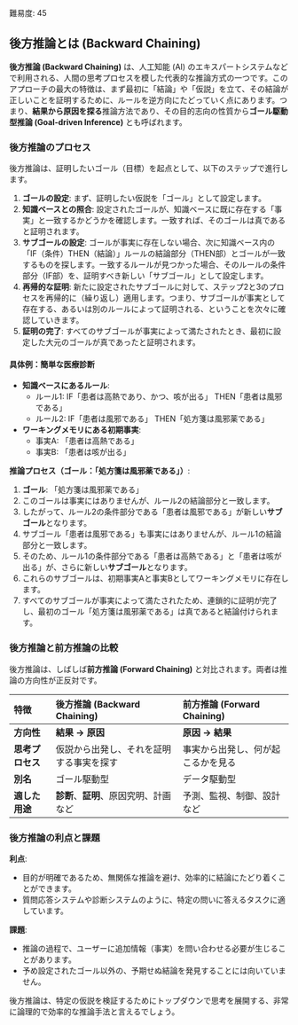 難易度: 45

## 後方推論とは (Backward Chaining)

**後方推論 (Backward Chaining)** は、人工知能 (AI) のエキスパートシステムなどで利用される、人間の思考プロセスを模した代表的な推論方式の一つです。このアプローチの最大の特徴は、まず最初に「結論」や「仮説」を立て、その結論が正しいことを証明するために、ルールを逆方向にたどっていく点にあります。つまり、**結果から原因を探る**推論方法であり、その目的志向の性質から**ゴール駆動型推論 (Goal-driven Inference)** とも呼ばれます。

### 後方推論のプロセス

後方推論は、証明したいゴール（目標）を起点として、以下のステップで進行します。

1.  **ゴールの設定**: まず、証明したい仮説を「ゴール」として設定します。
2.  **知識ベースとの照合**: 設定されたゴールが、知識ベースに既に存在する「事実」と一致するかどうかを確認します。一致すれば、そのゴールは真であると証明されます。
3.  **サブゴールの設定**: ゴールが事実に存在しない場合、次に知識ベース内の「IF（条件）THEN（結論）」ルールの結論部分（THEN部）とゴールが一致するものを探します。一致するルールが見つかった場合、そのルールの条件部分（IF部）を、証明すべき新しい「サブゴール」として設定します。
4.  **再帰的な証明**: 新たに設定されたサブゴールに対して、ステップ2と3のプロセスを再帰的に（繰り返し）適用します。つまり、サブゴールが事実として存在する、あるいは別のルールによって証明される、ということを次々に確認していきます。
5.  **証明の完了**: すべてのサブゴールが事実によって満たされたとき、最初に設定した大元のゴールが真であったと証明されます。

#### 具体例：簡単な医療診断

- **知識ベースにあるルール**:
    - ルール1: IF「患者は高熱であり、かつ、咳が出る」 THEN「患者は風邪である」
    - ルール2: IF「患者は風邪である」 THEN「処方箋は風邪薬である」
- **ワーキングメモリにある初期事実**:
    - 事実A: 「患者は高熱である」
    - 事実B: 「患者は咳が出る」

**推論プロセス（ゴール：「処方箋は風邪薬である」）**:
1.  **ゴール**: 「処方箋は風邪薬である」
2.  このゴールは事実にはありませんが、ルール2の結論部分と一致します。
3.  したがって、ルール2の条件部分である「患者は風邪である」が新しい**サブゴール**となります。
4.  サブゴール「患者は風邪である」も事実にはありませんが、ルール1の結論部分と一致します。
5.  そのため、ルール1の条件部分である「患者は高熱である」と「患者は咳が出る」が、さらに新しい**サブゴール**となります。
6.  これらのサブゴールは、初期事実Aと事実Bとしてワーキングメモリに存在します。
7.  すべてのサブゴールが事実によって満たされたため、連鎖的に証明が完了し、最初のゴール「処方箋は風邪薬である」は真であると結論付けられます。

### 後方推論と前方推論の比較

後方推論は、しばしば**前方推論 (Forward Chaining)** と対比されます。両者は推論の方向性が正反対です。

| 特徴 | 後方推論 (Backward Chaining) | 前方推論 (Forward Chaining) |
| :--- | :--- | :--- |
| **方向性** | **結果 → 原因** | **原因 → 結果** |
| **思考プロセス** | 仮説から出発し、それを証明する事実を探す | 事実から出発し、何が起こるかを見る |
| **別名** | ゴール駆動型 | データ駆動型 |
| **適した用途** | **診断**、**証明**、原因究明、計画など | 予測、監視、制御、設計など |

### 後方推論の利点と課題

**利点**:
- 目的が明確であるため、無関係な推論を避け、効率的に結論にたどり着くことができます。
- 質問応答システムや診断システムのように、特定の問いに答えるタスクに適しています。

**課題**:
- 推論の過程で、ユーザーに追加情報（事実）を問い合わせる必要が生じることがあります。
- 予め設定されたゴール以外の、予期せぬ結論を発見することには向いていません。

後方推論は、特定の仮説を検証するためにトップダウンで思考を展開する、非常に論理的で効率的な推論手法と言えるでしょう。